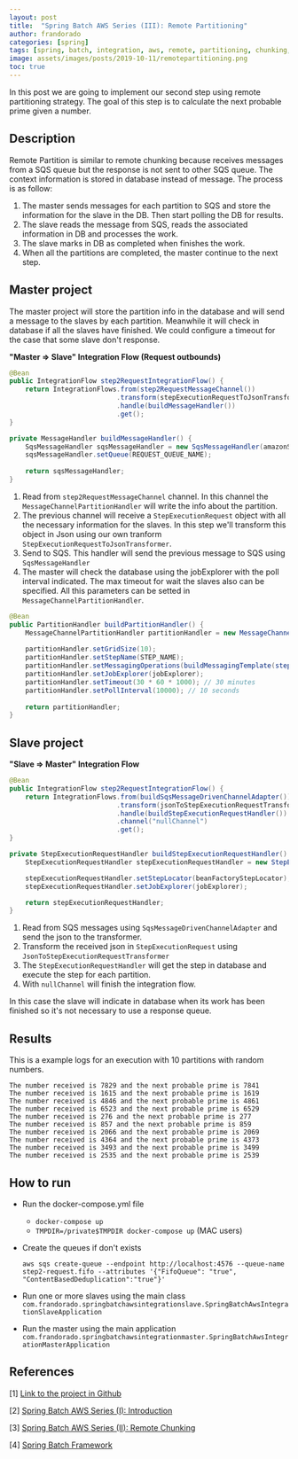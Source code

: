 ```yaml
---
layout: post
title:  "Spring Batch AWS Series (III): Remote Partitioning"
author: frandorado
categories: [spring]
tags: [spring, batch, integration, aws, remote, partitioning, chunking, sqs]
image: assets/images/posts/2019-10-11/remotepartitioning.png
toc: true
---
```


In this post we are going to implement our second step using remote partitioning strategy. The goal of this step is to calculate the next probable prime given a number.


## Description

Remote Partition is similar to remote chunking because receives messages from a SQS queue but the response is not sent to other SQS queue. The context information is stored in database instead of message. The process is as follow:

1. The master sends messages for each partition to SQS and store the information for the slave in the DB. Then start polling the DB for results.
2. The slave reads the message from SQS, reads the associated information in DB and processes the work.
3. The slave marks in DB as completed when finishes the work.
4. When all the partitions are completed, the master continue to the next step.

## Master project

The master project will store the partition info in the database and will send a message to the slaves by each partition. Meanwhile it will check in database if all the slaves have finished. We could configure a timeout for the case that some slave don't response.

**"Master => Slave" Integration Flow (Request outbounds)**

```java
@Bean
public IntegrationFlow step2RequestIntegrationFlow() {
    return IntegrationFlows.from(step2RequestMessageChannel())
                           .transform(stepExecutionRequestToJsonTransformer)
                           .handle(buildMessageHandler())
                           .get();
}

private MessageHandler buildMessageHandler() {
    SqsMessageHandler sqsMessageHandler = new SqsMessageHandler(amazonSQSAsync);
    sqsMessageHandler.setQueue(REQUEST_QUEUE_NAME);
        
    return sqsMessageHandler;
}
```

1. Read from `step2RequestMessageChannel` channel. In this channel the `MessageChannelPartitionHandler` will write the info about the partition.
2. The previous channel will receive a `StepExecutionRequest` object with all the necessary information for the slaves. In this step we'll transform this object in Json using our own tranform `StepExecutionRequestToJsonTransformer`.
3. Send to SQS. This handler will send the previous message to SQS using `SqsMessageHandler`
4. The master will check the database using the jobExplorer with the poll interval indicated. The max timeout for wait the slaves also can be specified. All this parameters can be setted in `MessageChannelPartitionHandler`.

```java
@Bean
public PartitionHandler buildPartitionHandler() {
    MessageChannelPartitionHandler partitionHandler = new MessageChannelPartitionHandler();
        
    partitionHandler.setGridSize(10);
    partitionHandler.setStepName(STEP_NAME);
    partitionHandler.setMessagingOperations(buildMessagingTemplate(step2RequestMessageChannel()));
    partitionHandler.setJobExplorer(jobExplorer);
    partitionHandler.setTimeout(30 * 60 * 1000); // 30 minutes
    partitionHandler.setPollInterval(10000); // 10 seconds
        
    return partitionHandler;
}
```

## Slave project

**"Slave => Master" Integration Flow**

```java
@Bean
public IntegrationFlow step2RequestIntegrationFlow() {
    return IntegrationFlows.from(buildSqsMessageDrivenChannelAdapter())
                           .transform(jsonToStepExecutionRequestTransformer)
                           .handle(buildStepExecutionRequestHandler())
                           .channel("nullChannel")
                           .get();
}

private StepExecutionRequestHandler buildStepExecutionRequestHandler() {
    StepExecutionRequestHandler stepExecutionRequestHandler = new StepExecutionRequestHandler();

    stepExecutionRequestHandler.setStepLocator(beanFactoryStepLocator);
    stepExecutionRequestHandler.setJobExplorer(jobExplorer);

    return stepExecutionRequestHandler;
}
```
1. Read from SQS messages using `SqsMessageDrivenChannelAdapter` and send the json to the transformer.
2. Transform the received json in `StepExecutionRequest` using `JsonToStepExecutionRequestTransformer`
3. The `StepExecutionRequestHandler` will get the step in database and execute the step for each partition.
4. With `nullChannel` will finish the integration flow.

In this case the slave will indicate in database when its work has been finished so it's not necessary to use a response queue.

## Results

This is a example logs for an execution with 10 partitions with random numbers.

```
The number received is 7829 and the next probable prime is 7841
The number received is 1615 and the next probable prime is 1619
The number received is 4846 and the next probable prime is 4861
The number received is 6523 and the next probable prime is 6529
The number received is 276 and the next probable prime is 277
The number received is 857 and the next probable prime is 859
The number received is 2066 and the next probable prime is 2069
The number received is 4364 and the next probable prime is 4373
The number received is 3493 and the next probable prime is 3499
The number received is 2535 and the next probable prime is 2539
```

## How to run

* Run the docker-compose.yml file
  * `docker-compose up`
  * `TMPDIR=/private$TMPDIR docker-compose up` (MAC users)

* Create the queues if don't exists

  ```
  aws sqs create-queue --endpoint http://localhost:4576 --queue-name step2-request.fifo --attributes '{"FifoQueue": "true", "ContentBasedDeduplication":"true"}'
  ```

* Run one or more slaves using the main class `com.frandorado.springbatchawsintegrationslave.SpringBatchAwsIntegrationSlaveApplication`

* Run the master using the main application `com.frandorado.springbatchawsintegrationmaster.SpringBatchAwsIntegrationMasterApplication`

## References

[1] [Link to the project in Github](https://github.com/frandorado/spring-projects/tree/master/spring-batch-aws-integration)

[2] [Spring Batch AWS Series (I): Introduction]({{site.url}}/spring/2019/07/29/spring-batch-aws-series-introduction.html)

[3] [Spring Batch AWS Series (II): Remote Chunking]({{site.url}}/spring/2019/09/19/spring-batch-aws-series-chunking.html)

[4] [Spring Batch Framework](https://github.com/spring-projects/spring-batch)
